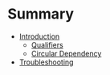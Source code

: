 # Summary

- [Introduction](README.md)
  - [Qualifiers](qualifiers.md)
  - [Circular Dependency](circular.md)
- [Troubleshooting](troubleshooting.md)
